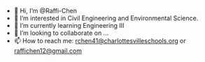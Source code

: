 - 👋 Hi, I’m @Raffi-Chen
- 👀 I’m interested in Civil Engineering and Environmental Science.
- 🌱 I’m currently learning Engineering III
- 💞️ I’m looking to collaborate on ...
- 📫 How to reach me: rchen41@charlottesvilleschools.org or raffichen12@gmail.com

<!---
Raffi-Chen/Raffi-Chen is a ✨ special ✨ repository because its `README.md` (this file) appears on your GitHub profile.
You can click the Preview link to take a look at your changes.
--->
